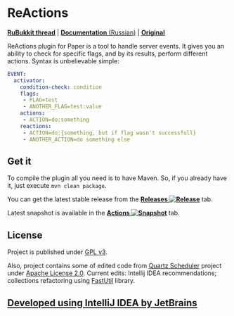 # ReActions
[**RuBukkit thread**](http://rubukkit.org/threads/165857/) | [**Documentation** (Russian)](https://github.com/imDaniX/ReActions/wiki) | [**Original**](https://github.com/Redolith/ReActions)

ReActions plugin for Paper is a tool to handle server events. It gives you an ability to check for specific flags, 
and by its results, perform different actions. Syntax is unbelievable simple:
```yaml
EVENT:
  activator:
    condition-check: condition
    flags:
     - FLAG=test
     - ANOTHER_FLAG=test:value
    actions:
     - ACTION=do:something
    reactions:
     - ACTION=do:{something, but if flag wasn't successfull}
     - ANOTHER_ACTION=do something else
```

## Get it

To compile the plugin all you need is to have Maven. So, if you already have it, just execute `mvn clean package`.

You can get the latest stable release from the
**[Releases ![Release](https://img.shields.io/github/release/imDaniX/ReActions.svg)](https://github.com/imDaniX/ReActions/releases/latest/)** tab.

Latest snapshot is available in the
**[Actions ![Snapshot](https://github.com/imDaniX/ReActions/workflows/Java%20CI/badge.svg)](https://github.com/imDaniX/ReActions/actions)** tab.

## License

Project is published under [GPL v3](LICENSE.md).

Also, project contains some of edited code from [Quartz Scheduler](https://github.com/quartz-scheduler/quartz)
project under [Apache License 2.0](https://www.apache.org/licenses/LICENSE-2.0). Current edits: Intellij IDEA 
recommendations; collections refactoring using [FastUtil](https://fastutil.di.unimi.it/) library.

## [Developed using IntelliJ IDEA by JetBrains](https://www.jetbrains.com/)
